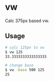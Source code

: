 # vw
Calc 375px based vw.

## Usage

```sh
# calc 125px to vw
$ vw 125
33.3333333333333333

# change base
$ vw -base 500 125
25
```
